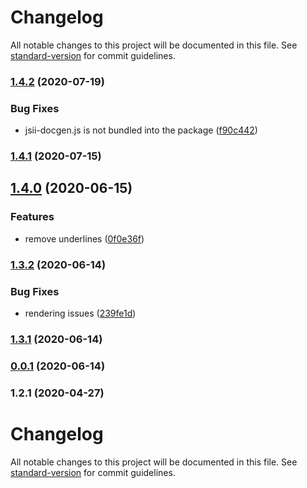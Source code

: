 # Changelog

All notable changes to this project will be documented in this file. See [standard-version](https://github.com/conventional-changelog/standard-version) for commit guidelines.

### [1.4.2](https://github.com/eladb/jsii-docgen/compare/v1.4.1...v1.4.2) (2020-07-19)


### Bug Fixes

* jsii-docgen.js is not bundled into the package ([f90c442](https://github.com/eladb/jsii-docgen/commit/f90c4421b3fc9f5cb9486e783e5e62512108b7b3))

### [1.4.1](https://github.com/eladb/jsii-docgen/compare/v1.4.0...v1.4.1) (2020-07-15)

## [1.4.0](https://github.com/eladb/jsii-docgen/compare/v1.3.2...v1.4.0) (2020-06-15)


### Features

* remove underlines ([0f0e36f](https://github.com/eladb/jsii-docgen/commit/0f0e36f0ec21dc7391ddffb568ddbb54c5e9f2b2))

### [1.3.2](https://github.com/eladb/jsii-docgen/compare/v1.3.1...v1.3.2) (2020-06-14)


### Bug Fixes

* rendering issues ([239fe1d](https://github.com/eladb/jsii-docgen/commit/239fe1d12f1378afc1fc298741a433d3fbc9651e))

### [1.3.1](https://github.com/eladb/jsii-docgen/compare/v0.0.1...v1.3.1) (2020-06-14)

### [0.0.1](https://github.com/eladb/jsii-docgen/compare/v1.2.1...v0.0.1) (2020-06-14)

### 1.2.1 (2020-04-27)

# Changelog

All notable changes to this project will be documented in this file. See [standard-version](https://github.com/conventional-changelog/standard-version) for commit guidelines.
